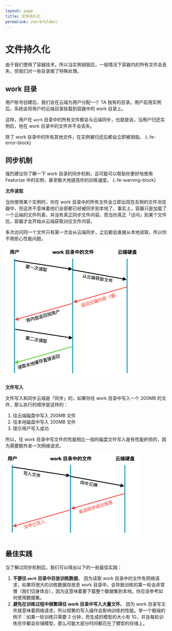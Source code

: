```yaml
---
layout: page
title: 文件持久化
permalink: /workfolder/
---
```


# 文件持久化

由于我们使用了容器技术，所以当实例销毁后，一般情况下容器内的所有文件会丢失，但我们对一些目录做了特殊处理。

## work 目录

用户账号创建后，我们会在云端为用户分配一个 TA 独有的目录。用户启用实例后，系统会将用户的云端目录挂载到容器中的 work 目录上。

这样，用户在 `work` 目录中的所有文件都会与云端同步，也就是说，当用户归还实例后，他在 work 目录中的文件并不会丢失。

除了 work 目录中的所有其他文件，在实例被归还后都会立即被销毁。
{:.fe-error-block}

## 同步机制

强烈建议你了解一下 work 目录的同步机制，这可能可以帮助你更好地使用 Featurize 中的实例，甚至极大地提高你的训练速度。
{:.fe-warning-block}

**文件读取**

当你使用某个实例时，你在 work 目录中的所有文件会立即出现在左侧的文件浏览器中，但这并不意味着他们全部都已经被同步到本地了。事实上，容器只是加载了一个云端的文件列表，并没有真正同步文件内容。而当你真正「访问」到某个文件后，容器才会开始从云端获取对应文件内容。

多次访问同一个文件只有第一次会从云端同步，之后都会直接从本地读取，所以你不用担心性能问题。

![文件读取过程](/asset/read-file.png)

**文件写入**

文件写入和同步云端是「同步」的，如果你往 work 目录中写入一个 200MB 的文件，那么执行的顺序是这样的：

1. 往云端磁盘中写入 200MB 文件
2. 往本地磁盘中写入 200MB 文件
3. 提示用户写入成功

所以，往 work 目录中写文件的性能相比一般的磁盘文件写入是有性能折损的，因为需要额外发一次网络请求。

![文件写入过程](/asset/write-file.png)

## 最佳实践

当了解过同步机制后，我们可以得出以下的一些最佳实践：

1. **不要往 `work` 目录中存放训练数据**。 因为读取 work 目录中的文件有网络请求，如果将很大的训练数据存放至 work 目录中，会导致训练的第一轮会非常慢（我们切身体会），因为这意味着要下载整个数据集到本地。你应该参考如何使用数据集。
2. **避免在训练过程中频繁得往 work 目录中写入大量文件**。 因为 work 目录写文件就意味着网络请求，所以频繁的写入操作会影响训练的性能。举一个极端的例子：如果一轮训练只需要 2 分钟，而生成的模型的大小有 1G，并且每轮训练完毕都会存储模型，那么可能大部分时间都花在了模型的存储上。
